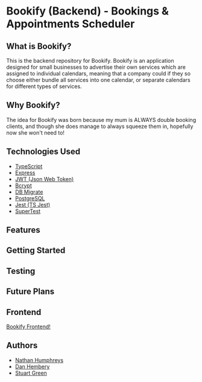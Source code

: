 # Bookify (Backend) - Bookings & Appointments Scheduler

## What is Bookify?

This is the backend repository for Bookify. Bookify is an application designed for small businesses to advertise their own services which are assigned to individual calendars, meaning that a company could if they so choose either bundle all services into one calendar, or separate calendars for different types of services.

## Why Bookify?

The idea for Bookify was born because my mum is ALWAYS double booking clients, and though she does manage to always squeeze them in, hopefully now she won't need to!

## Technologies Used

* [TypeScript](https://www.typescriptlang.org/)
* [Express](https://expressjs.com/)
* [JWT (Json Web Token)](https://jwt.io/)
* [Bcrypt](https://www.npmjs.com/package/bcrypt)
* [DB Migrate](https://github.com/db-migrate/node-db-migrate)
* [PostgreSQL](https://www.postgresql.org/)
* [Jest (TS Jest)](https://github.com/kulshekhar/ts-jest)
* [SuperTest](https://github.com/visionmedia/supertest)

## Features

## Getting Started

## Testing

## Future Plans

## Frontend

[Bookify Frontend!](https://github.com/Disc0des/bookify)

## Authors

* [Nathan Humphreys](https://github.com/wxmnath)
* [Dan Hembery](https://github.com/Disc0des)
* [Stuart Green](https://github.com/invertostew)
